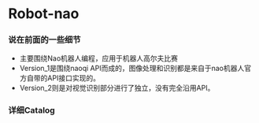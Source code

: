 # Robot-nao

### 说在前面的一些细节
- 主要围绕Nao机器人编程，应用于机器人高尔夫比赛
- Version_1是围绕naoqi API而成的，图像处理和识别都是来自于nao机器人官方自带的API接口实现的。
- Version_2则是对视觉识别部分进行了独立，没有完全沿用API。


### 详细Catalog

